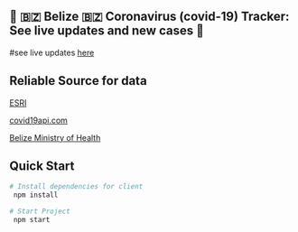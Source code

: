 ## 🦠 🇧🇿 Belize 🇧🇿 Coronavirus (covid-19) Tracker: See live updates and new cases 🦠

#see live updates [here](https://lmanzanero.github.io/belize-coronavirus-tracker/)

## Reliable Source for data
[ESRI](https://belize-coronavirus-response-tbsl-drp.hub.arcgis.com/)

[covid19api.com](https://api.covid19api.com/)

[Belize Ministry of Health](https://www.facebook.com/Belizehealth/)


## Quick Start
```bash
# Install dependencies for client
 npm install

# Start Project
 npm start
 
